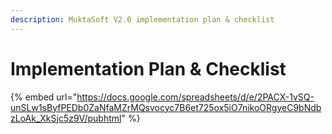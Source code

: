 ```yaml
---
description: MuktaSoft V2.0 implementation plan & checklist
---
```


# Implementation Plan & Checklist

{% embed url="https://docs.google.com/spreadsheets/d/e/2PACX-1vSQ-unSLw1sByfPEDb0ZaNfaMZrMQsvocyc7B6et725ox5iO7nikoORgyeC9bNdbzLoAk_XkSjc5z9V/pubhtml" %}

